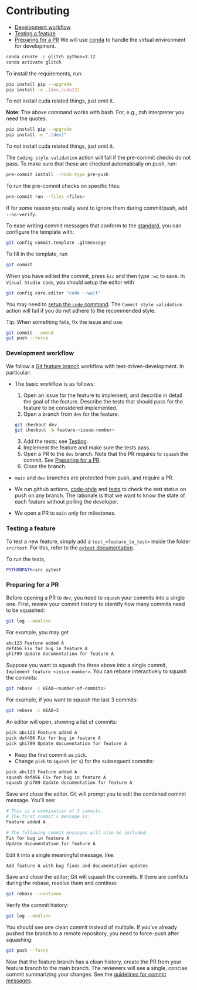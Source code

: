 # Contributing


- [Development workflow](#development-workflow)
- [Testing a feature](#testing-a-feature)
- [Preparing for a PR](#preparing-for-a-pr)
We will use [conda](https://conda.io/en/latest/user-guide/install/) to handle the virtual environment for development.
```sh
conda create -n glitch python=3.12
conda activate glitch
```

To install the requirements, run:
```sh
pip install pip --upgrade
pip install -e .[dev,cuda12]
```
To not install cuda related things, just omit it.

**Note**: The above command works with bash. For, e.g., zsh interpreter you need the quotes:
```sh
pip install pip --upgrade
pip install -e ".[dev]"
```
To not install cuda related things, just omit it.

The `Coding style validation` action will fail if the pre-commit checks do not pass. To make sure that these are checked automatically on push, run:
```sh
pre-commit install --hook-type pre-push
```
To run the pre-commit checks on specific files:
```bash
pre-commit run --files <files>
```
If for some reason you really want to ignore them during commit/push, add `--no-verify`.

To ease writing commit messages that conform to the [standard](https://www.conventionalcommits.org/en/v1.0.0/#summary), you can configure the template with:
```bash
git config commit.template .gitmessage
```
To fill in the template, run
```bash
git commit
```
When you have edited the commit, press `Esc` and then type `:wq` to save. In `Visual Studio Code`, you should setup the editor with
```bash
git config core.editor "code --wait"
```
You may need to [setup the `code` command](https://code.visualstudio.com/docs/setup/mac).
The `Commit style validation` action will fail if you do not adhere to the recommended style.

Tip: When something fails, fix the issue and use:
```bash
git commit --amend
git push --force
```

### Development workflow
We follow a [Git feature branch](https://www.atlassian.com/git/tutorials/comparing-workflows/feature-branch-workflow) workflow with test-driven-development. In particular:

- The basic workflow is as follows:
  1. Open an issue for the feature to implement, and describe in detail the goal of the feature. Describe the tests that should pass for the feature to be considered implemented.
  2. Open a branch from `dev` for the feature:
    ```bash
    git checkout dev
    git checkout -b feature-<issue-number>
    ```
  3. Add the tests; see [Testing](#testing-a-feature).
  4. Implement the feature and make sure the tests pass.
  5. Open a PR to the `dev` branch. Note that the PR requires to `squash` the commit. See [Preparing for a PR](#preparing-for-a-pr).
  6. Close the branch.

- `main` and `dev` branches are protected from push, and require a PR.
- We run github actions, [code-style](https://github.com/antonioterpin/hcnn/blob/main/.github/workflows/code-style.yaml) and [tests](https://github.com/antonioterpin/hcnn/blob/main/.github/workflows/tests.yaml) to check the test status on push on any branch. The rationale is that we want to know the state of each feature without polling the developer.
- We open a PR to `main` only for milestones.

### Testing a feature
To test a new feature, simply add a `test_<feature_to_test>` inside the folder `src/test`. For this, refer to the [`pytest` documentation](https://docs.pytest.org/en/stable/).

To run the tests,
```bash
PYTHONPATH=src pytest
```

### Preparing for a PR
Before opening a PR to `dev`, you need to `squash` your commits into a single one. First, review your commit history to identify how many commits need to be squashed:
```bash
git log --oneline
```
For example, you may get
```bash
abc123 Feature added A
def456 Fix for bug in feature A
ghi789 Update documentation for feature A
```
Suppose you want to squash the three above into a single commit, `Implement feature <issue-number>`. You can rebase interactively to squash the commits:
```bash
git rebase -i HEAD~<number-of-commits>
```
For example, if you want to squash the last 3 commits:
```bash
git rebase -i HEAD~3
```
An editor will open, showing a list of commits:
```bash
pick abc123 Feature added A
pick def456 Fix for bug in feature A
pick ghi789 Update documentation for feature A
```
- Keep the first commit as `pick`.
- Change `pick` to `squash` (or `s`) for the subsequent commits:
```bash
pick abc123 Feature added A
squash def456 Fix for bug in feature A
squash ghi789 Update documentation for feature A
```
Save and close the editor.
Git will prompt you to edit the combined commit message. You’ll see:
```bash
# This is a combination of 3 commits.
# The first commit's message is:
Feature added A

# The following commit messages will also be included:
Fix for bug in feature A
Update documentation for feature A
```
Edit it into a single meaningful message, like:
```bash
Add feature A with bug fixes and documentation updates
```
Save and close the editor; Git will squash the commits. If there are conflicts during the rebase, resolve them and continue:
```bash
git rebase --continue
```
Verify the commit history:
```bash
git log --oneline
```
You should see one clean commit instead of multiple. If you’ve already pushed the branch to a remote repository, you need to force-push after squashing:
```bash
git push --force
```
Now that the feature branch has a clean history, create the PR from your feature branch to the main branch. The reviewers will see a single, concise commit summarizing your changes. See the [guidelines for commit messages](https://www.conventionalcommits.org/en/v1.0.0/#summary).
